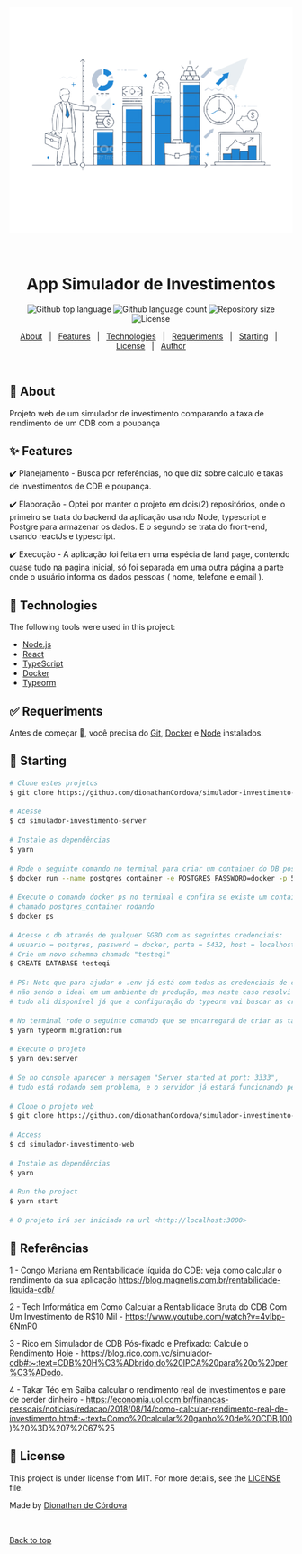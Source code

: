 <div align="center" id="top"> 
  <img src="./.github/icon-preview2.png" alt="App simulador investimentos" />

  &#xa0;

  <!-- <a href="https://appcurriculoweb.netlify.app">Demo</a> -->
</div>

<h1 align="center">App Simulador de Investimentos</h1>

<p align="center">
  <img alt="Github top language" src="https://img.shields.io/github/languages/top/dionathanCordova/simulador-investimento-web?color=56BEB8">

  <img alt="Github language count" src="https://img.shields.io/github/languages/count/dionathanCordova/simulador-investimento-web?color=56BEB8">

  <img alt="Repository size" src="https://img.shields.io/github/repo-size/dionathanCordova/simulador-investimento-web?color=56BEB8">

  <img alt="License" src="https://img.shields.io/github/license/dionathanCordova/simulador-investimento-web?color=56BEB8">

  <!-- <img alt="Github issues" src="https://img.shields.io/github/issues/dionathanCordova/simulador-investimento-web?color=56BEB8" /> -->

  <!-- <img alt="Github forks" src="https://img.shields.io/github/forks/dionathanCordova/simulador-investimento-web?color=56BEB8" /> -->

  <!-- <img alt="Github stars" src="https://img.shields.io/github/stars/dionathanCordova/simulador-investimento-web?color=56BEB8" /> -->
</p>

<!-- Status -->

<!-- <h4 align="center"> 
	🚧  App Curriculo Web 🚀 Under construction...  🚧
</h4> 

<hr> -->

<p align="center">
  <a href="#dart-about">About</a> &#xa0; | &#xa0; 
  <a href="#sparkles-features">Features</a> &#xa0; | &#xa0;
  <a href="#rocket-technologies">Technologies</a> &#xa0; | &#xa0;
  <a href="#white_check_mark-requirements">Requeriments</a> &#xa0; | &#xa0;
  <a href="#checkered_flag-starting">Starting</a> &#xa0; | &#xa0;
  <a href="#memo-license">License</a> &#xa0; | &#xa0;
  <a href="https://github.com/dionathanCordova" target="_blank">Author</a>
</p>

<br>

## :dart: About ##

Projeto web de um simulador de investimento comparando a taxa de rendimento de um CDB com a poupança

## :sparkles: Features ##

:heavy_check_mark: Planejamento - Busca por referências, no que diz sobre calculo e taxas de investimentos de CDB e poupança.

:heavy_check_mark: Elaboração - Optei por manter o projeto em dois(2) repositórios, onde o primeiro se trata do backend da aplicação usando Node, typescript e Postgre para armazenar os dados.
E o segundo se trata do front-end, usando reactJs e typescript.

:heavy_check_mark: Execução - A aplicação foi feita em uma espécia de land page, contendo quase tudo na pagina inicial, só foi separada em uma outra página a parte onde o usuário informa os dados pessoas ( nome, telefone e email ).

## :rocket: Technologies ##

The following tools were used in this project:

- [Node.js](https://nodejs.org/en/)
- [React](https://pt-br.reactjs.org/)
- [TypeScript](https://www.typescriptlang.org/)
- [Docker](https://www.docker.com/)
- [Typeorm](https://typeorm.io/#/)

## :white_check_mark: Requeriments ##

Antes de começar :checkered_flag:, você precisa do [Git](https://git-scm.com), [Docker](https://www.docker.com/) e [Node](https://nodejs.org/en/) instalados.

## :checkered_flag: Starting ##

```bash
# Clone estes projetos
$ git clone https://github.com/dionathanCordova/simulador-investimento-server

# Acesse
$ cd simulador-investimento-server

# Instale as dependências
$ yarn

# Rode o seguinte comando no terminal para criar um container do DB postgres
$ docker run --name postgres_container -e POSTGRES_PASSWORD=docker -p 5432:5432 -d postgres

# Execute o comando docker ps no terminal e confira se existe um container 
# chamado postgres_container rodando
$ docker ps

# Acesse o db através de qualquer SGBD com as seguintes credenciais: 
# usuario = postgres, password = docker, porta = 5432, host = localhost
# Crie um novo schemma chamado "testeqi"
$ CREATE DATABASE testeqi

# PS: Note que para ajudar o .env já está com todas as credenciais de conexão, 
# não sendo o ideal em um ambiente de produção, mas neste caso resolvi deixar 
# tudo ali disponível já que a configuração do typeorm vai buscar as credenciais de acesso neste arquivo.

# No terminal rode o seguinte comando que se encarregará de criar as tabelas no DB
$ yarn typeorm migration:run

# Execute o projeto
$ yarn dev:server 

# Se no console aparecer a mensagem "Server started at port: 3333",
# tudo está rodando sem problema, e o servidor já estará funcionando perfeitamente.

# Clone o projeto web
$ git clone https://github.com/dionathanCordova/simulador-investimento-web

# Access
$ cd simulador-investimento-web

# Instale as dependências
$ yarn

# Run the project
$ yarn start

# O projeto irá ser iniciado na url <http://localhost:3000>
```

## :memo: Referências ##

1 - Congo Mariana em Rentabilidade líquida do CDB: veja como calcular o rendimento da sua aplicação https://blog.magnetis.com.br/rentabilidade-liquida-cdb/

2 - Tech Informática em Como Calcular a Rentabilidade Bruta do CDB Com Um Investimento de R$10 Mil - https://www.youtube.com/watch?v=4vIbp-6NmP0

3 - Rico em Simulador de CDB Pós-fixado e Prefixado: Calcule o Rendimento Hoje - https://blog.rico.com.vc/simulador-cdb#:~:text=CDB%20H%C3%ADbrido,do%20IPCA%20para%20o%20per%C3%ADodo.

4 - Takar Téo em Saiba calcular o rendimento real de investimentos e pare de perder dinheiro - https://economia.uol.com.br/financas-pessoais/noticias/redacao/2018/08/14/como-calcular-rendimento-real-de-investimento.htm#:~:text=Como%20calcular%20ganho%20de%20CDB,100)%20%3D%207%2C67%25

## :memo: License ##

This project is under license from MIT. For more details, see the [LICENSE](LICENSE.md) file.


Made by <a href="https://github.com/dionathanCordova" target="_blank">Dionathan de Córdova</a>

&#xa0;

<a href="#top">Back to top</a>

